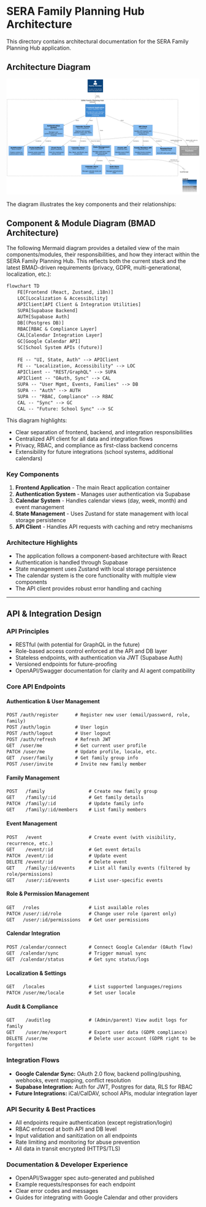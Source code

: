 # SERA Family Planning Hub Architecture

This directory contains architectural documentation for the SERA Family Planning Hub application.

## Architecture Diagram

![SERA Family Planning Hub Architecture](./SERA%20Family%20Planning%20Hub%20Architecture.png)

The diagram illustrates the key components and their relationships:

## Component & Module Diagram (BMAD Architecture)

The following Mermaid diagram provides a detailed view of the main components/modules, their responsibilities, and how they interact within the SERA Family Planning Hub. This reflects both the current stack and the latest BMAD-driven requirements (privacy, GDPR, multi-generational, localization, etc.):

```mermaid
flowchart TD
    FE[Frontend (React, Zustand, i18n)]
    LOC[Localization & Accessibility]
    APIClient[API Client & Integration Utilities]
    SUPA[Supabase Backend]
    AUTH[Supabase Auth]
    DB[(Postgres DB)]
    RBAC[RBAC & Compliance Layer]
    CAL[Calendar Integration Layer]
    GC[Google Calendar API]
    SC[School System APIs (future)]

    FE -- "UI, State, Auth" --> APIClient
    FE -- "Localization, Accessibility" --> LOC
    APIClient -- "REST/GraphQL" --> SUPA
    APIClient -- "OAuth, Sync" --> CAL
    SUPA -- "User Mgmt, Events, Families" --> DB
    SUPA -- "Auth" --> AUTH
    SUPA -- "RBAC, Compliance" --> RBAC
    CAL -- "Sync" --> GC
    CAL -- "Future: School Sync" --> SC
```

This diagram highlights:
- Clear separation of frontend, backend, and integration responsibilities
- Centralized API client for all data and integration flows
- Privacy, RBAC, and compliance as first-class backend concerns
- Extensibility for future integrations (school systems, additional calendars)

### Key Components

1. **Frontend Application** - The main React application container
2. **Authentication System** - Manages user authentication via Supabase
3. **Calendar System** - Handles calendar views (day, week, month) and event management
4. **State Management** - Uses Zustand for state management with local storage persistence
5. **API Client** - Handles API requests with caching and retry mechanisms

### Architecture Highlights

- The application follows a component-based architecture with React
- Authentication is handled through Supabase
- State management uses Zustand with local storage persistence
- The calendar system is the core functionality with multiple view components
- The API client provides robust error handling and caching

---

## API & Integration Design

### API Principles
- RESTful (with potential for GraphQL in the future)
- Role-based access control enforced at the API and DB layer
- Stateless endpoints, with authentication via JWT (Supabase Auth)
- Versioned endpoints for future-proofing
- OpenAPI/Swagger documentation for clarity and AI agent compatibility

### Core API Endpoints

#### Authentication & User Management
```http
POST /auth/register      # Register new user (email/password, role, family)
POST /auth/login         # User login
POST /auth/logout        # User logout
POST /auth/refresh       # Refresh JWT
GET  /user/me            # Get current user profile
PATCH /user/me           # Update profile, locale, etc.
GET  /user/family        # Get family group info
POST /user/invite        # Invite new family member
```

#### Family Management
```http
POST   /family                # Create new family group
GET    /family/:id            # Get family details
PATCH  /family/:id            # Update family info
GET    /family/:id/members    # List family members
```

#### Event Management
```http
POST   /event                 # Create event (with visibility, recurrence, etc.)
GET    /event/:id             # Get event details
PATCH  /event/:id             # Update event
DELETE /event/:id             # Delete event
GET    /family/:id/events     # List all family events (filtered by role/permissions)
GET    /user/:id/events       # List user-specific events
```

#### Role & Permission Management
```http
GET   /roles                  # List available roles
PATCH /user/:id/role          # Change user role (parent only)
GET   /user/:id/permissions   # Get user permissions
```

#### Calendar Integration
```http
POST /calendar/connect        # Connect Google Calendar (OAuth flow)
GET  /calendar/sync           # Trigger manual sync
GET  /calendar/status         # Get sync status/logs
```

#### Localization & Settings
```http
GET   /locales                # List supported languages/regions
PATCH /user/me/locale         # Set user locale
```

#### Audit & Compliance
```http
GET    /auditlog              # (Admin/parent) View audit logs for family
GET    /user/me/export        # Export user data (GDPR compliance)
DELETE /user/me               # Delete user account (GDPR right to be forgotten)
```

### Integration Flows
- **Google Calendar Sync:** OAuth 2.0 flow, backend polling/pushing, webhooks, event mapping, conflict resolution
- **Supabase Integration:** Auth for JWT, Postgres for data, RLS for RBAC
- **Future Integrations:** iCal/CalDAV, school APIs, modular integration layer

### API Security & Best Practices
- All endpoints require authentication (except registration/login)
- RBAC enforced at both API and DB level
- Input validation and sanitization on all endpoints
- Rate limiting and monitoring for abuse prevention
- All data in transit encrypted (HTTPS/TLS)

### Documentation & Developer Experience
- OpenAPI/Swagger spec auto-generated and published
- Example requests/responses for each endpoint
- Clear error codes and messages
- Guides for integrating with Google Calendar and other providers

